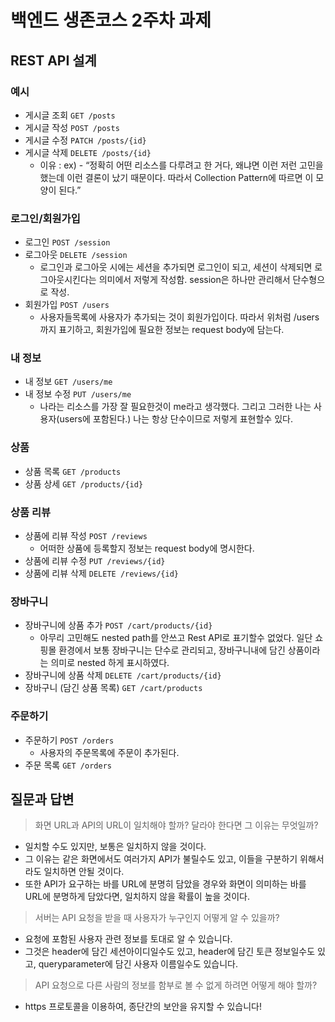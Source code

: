 # 백엔드 생존코스 2주차 과제

## REST API 설계

### 예시

- 게시글 조회 `GET /posts`
- 게시글 작성 `POST /posts`
- 게시글 수정 `PATCH /posts/{id}`
- 게시글 삭제 `DELETE /posts/{id}`
    - 이유 : ex) - “정확히 어떤 리소스를 다루려고 한 거다, 왜냐면 이런 저런 고민을 했는데 이런 결론이 났기 때문이다. 따라서 Collection Pattern에 따르면 이 모양이 된다.”

### 로그인/회원가입

- 로그인 `POST /session`
- 로그아웃 `DELETE /session`
    - 로그인과 로그아웃 시에는 세션을 추가되면 로그인이 되고, 세션이 삭제되면 로그아웃시킨다는 의미에서 저렇게 작성함. session은 하나만 관리해서 단수형으로 작성.
- 회원가입 `POST /users `
    - 사용자들목록에 사용자가 추가되는 것이 회원가입이다. 따라서 위처럼 /users까지 표기하고, 회원가입에 필요한 정보는 request body에 담는다.

### 내 정보

- 내 정보  `GET /users/me`
- 내 정보 수정  `PUT /users/me`
    - 나라는 리소스를 가장 잘 필요한것이 me라고 생각했다. 그리고 그러한 나는 사용자(users에 포함된다.) 나는 항상 단수이므로 저렇게 표현할수 있다.

### 상품

- 상품 목록 `GET /products `
- 상품 상세 `GET /products/{id}`

### 상품 리뷰

- 상품에 리뷰 작성 `POST /reviews`
    - 어떠한 상품에 등록할지 정보는 request body에 명시한다.
- 상품에 리뷰 수정 `PUT /reviews/{id}`
- 상품에 리뷰 삭제 `DELETE /reviews/{id}`

### 장바구니

- 장바구니에 상품 추가 `POST /cart/products/{id}`
    - 아무리 고민해도 nested path를 안쓰고 Rest API로 표기할수 없었다. 일단 쇼핑몰 환경에서 보통 장바구니는 단수로 관리되고, 장바구니내에 담긴 상품이라는 의미로 nested 하게 표시하였다.
- 장바구니에 상품 삭제 `DELETE /cart/products/{id}`
- 장바구니 (담긴 상품 목록) `GET /cart/products`

### 주문하기

- 주문하기 `POST /orders`
    - 사용자의 주문목록에 주문이 추가된다.
- 주문 목록 `GET /orders`

## 질문과 답변

> 화면 URL과 API의 URL이 일치해야 할까? 달라야 한다면 그 이유는 무엇일까?

* 일치할 수도 있지만, 보통은 일치하지 않을 것이다.
* 그 이유는 같은 화면에서도 여러가지 API가 불릴수도 있고, 이들을 구분하기 위해서라도 일치하면 안될 것이다.
* 또한 API가 요구하는 바를 URL에 분명히 담았을 경우와 화면이 의미하는 바를 URL에 분명하게 담았다면, 일치하지 않을 확률이 높을 것이다.

> 서버는 API 요청을 받을 때 사용자가 누구인지 어떻게 알 수 있을까?

* 요청에 포함된 사용자 관련 정보를 토대로 알 수 있습니다.
* 그것은 header에 담긴 세션아이디일수도 있고, header에 담긴 토큰 정보일수도 있고, queryparameter에 담긴 사용자 이름일수도 있습니다.

> API 요청으로 다른 사람의 정보를 함부로 볼 수 없게 하려면 어떻게 해야 할까?

* https 프로토콜을 이용하여, 종단간의 보안을 유지할 수 있습니다!